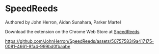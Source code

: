 # SpeedReeds

Authored by John Herron, Aidan Sunahara, Parker Martel

Download the extension on the Chrome Web Store at [SpeedReeds](https://chromewebstore.google.com/detail/speedreeds/kndkkmabomnkgiaaonjdoojkdmdjgche)

https://github.com/JohnHerron/SpeedReeds/assets/50757583/9a417175-0081-4661-8fa4-999bd0fbaabe
